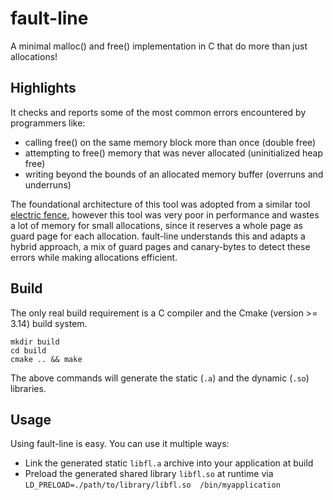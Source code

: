 # fault-line

A minimal malloc() and free() implementation in C that do more than just allocations!

## Highlights

It checks and reports some of the most common errors encountered by programmers like:

- calling free() on the same memory block more than once (double free)
- attempting to free() memory that was never allocated (uninitialized heap free)
- writing beyond the bounds of an allocated memory buffer (overruns and underruns)

The foundational architecture of this tool was adopted from a similar tool [electric fence](https://github.com/kallisti5/ElectricFence), however this tool was very poor in performance and wastes a lot of memory for small allocations, since it reserves a whole page as guard page for each allocation. fault-line understands this and adapts a hybrid approach, a mix of guard pages and canary-bytes to detect these errors while making allocations efficient.

## Build

The only real build requirement is a C compiler and the Cmake (version >= 3.14) build system.

```
mkdir build
cd build
cmake .. && make
```

The above commands will generate the static (`.a`) and the dynamic (`.so`) libraries.

## Usage

Using fault-line is easy. You can use it multiple ways:

- Link the generated static `libfl.a` archive into your application at build
- Preload the generated shared library `libfl.so` at runtime via `LD_PRELOAD=./path/to/library/libfl.so  /bin/myapplication`
